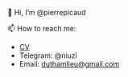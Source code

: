 👋 Hi, I’m @pierrepicaud

📫 How to reach me:
  - [CV](https://drive.google.com/file/d/1XKXcJOrfsRcaGKFD0amHwS8D3dl4JOy4/view?usp=sharing)
  - Telegram: @niuzi
  - Email: duthamlieu@gmail.com

<!---
pierrepicaud/pierrepicaud is a ✨ special ✨ repository because its `README.md` (this file) appears on your GitHub profile.
You can click the Preview link to take a look at your changes.
--->
